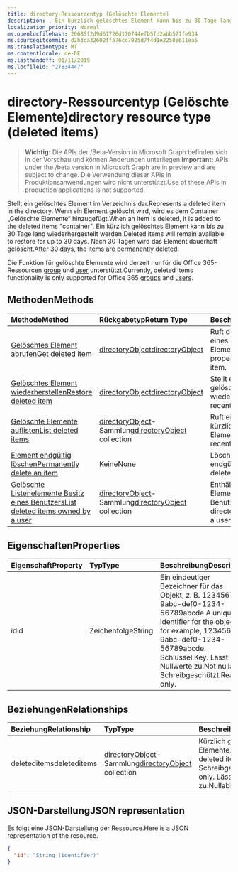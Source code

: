 ```yaml
---
title: directory-Ressourcentyp (Gelöschte Elemente)
description: . Ein kürzlich gelöschtes Element kann bis zu 30 Tage lang wiederhergestellt werden. Nach 30 Tagen wird das Element dauerhaft gelöscht.
localization_priority: Normal
ms.openlocfilehash: 20685f2d9d61726d170744efb5fd2abb571fe934
ms.sourcegitcommit: d2b3ca32602ffa76cc7925d7f4d1e2258e611ea5
ms.translationtype: MT
ms.contentlocale: de-DE
ms.lasthandoff: 01/11/2019
ms.locfileid: "27834447"
---
```

# <a name="directory-resource-type-deleted-items"></a><span data-ttu-id="d1576-105">directory-Ressourcentyp (Gelöschte Elemente)</span><span class="sxs-lookup"><span data-stu-id="d1576-105">directory resource type (deleted items)</span></span>

> <span data-ttu-id="d1576-106">**Wichtig:** Die APIs der /Beta-Version in Microsoft Graph befinden sich in der Vorschau und können Änderungen unterliegen.</span><span class="sxs-lookup"><span data-stu-id="d1576-106">**Important:** APIs under the /beta version in Microsoft Graph are in preview and are subject to change.</span></span> <span data-ttu-id="d1576-107">Die Verwendung dieser APIs in Produktionsanwendungen wird nicht unterstützt.</span><span class="sxs-lookup"><span data-stu-id="d1576-107">Use of these APIs in production applications is not supported.</span></span>

<span data-ttu-id="d1576-108">Stellt ein gelöschtes Element im Verzeichnis dar.</span><span class="sxs-lookup"><span data-stu-id="d1576-108">Represents a deleted item in the directory.</span></span> <span data-ttu-id="d1576-109">Wenn ein Element gelöscht wird, wird es dem Container „Gelöschte Elemente“ hinzugefügt.</span><span class="sxs-lookup"><span data-stu-id="d1576-109">When an item is deleted, it is added to the deleted items "container".</span></span> <span data-ttu-id="d1576-110">Ein kürzlich gelöschtes Element kann bis zu 30 Tage lang wiederhergestellt werden.</span><span class="sxs-lookup"><span data-stu-id="d1576-110">Deleted items will remain available to restore for up to 30 days.</span></span> <span data-ttu-id="d1576-111">Nach 30 Tagen wird das Element dauerhaft gelöscht.</span><span class="sxs-lookup"><span data-stu-id="d1576-111">After 30 days, the items are permanently deleted.</span></span>

<span data-ttu-id="d1576-112">Die Funktion für gelöschte Elemente wird derzeit nur für die Office 365-Ressourcen [group](group.md) und [user](users.md) unterstützt.</span><span class="sxs-lookup"><span data-stu-id="d1576-112">Currently, deleted items functionality is only supported for Office 365 [groups](group.md) and [users](users.md).</span></span>

## <a name="methods"></a><span data-ttu-id="d1576-113">Methoden</span><span class="sxs-lookup"><span data-stu-id="d1576-113">Methods</span></span>

| <span data-ttu-id="d1576-114">Methode</span><span class="sxs-lookup"><span data-stu-id="d1576-114">Method</span></span>         | <span data-ttu-id="d1576-115">Rückgabetyp</span><span class="sxs-lookup"><span data-stu-id="d1576-115">Return Type</span></span> | <span data-ttu-id="d1576-116">Beschreibung</span><span class="sxs-lookup"><span data-stu-id="d1576-116">Description</span></span> |
|:---------------|:------------|:------------|
|[<span data-ttu-id="d1576-117">Gelöschtes Element abrufen</span><span class="sxs-lookup"><span data-stu-id="d1576-117">Get deleted item</span></span>](../api/directory-deleteditems-get.md) | [<span data-ttu-id="d1576-118">directoryObject</span><span class="sxs-lookup"><span data-stu-id="d1576-118">directoryObject</span></span>](directoryobject.md) | <span data-ttu-id="d1576-119">Ruft die Eigenschaften eines gelöschten Elements ab.</span><span class="sxs-lookup"><span data-stu-id="d1576-119">Gets the properties of a deleted item.</span></span> |
|[<span data-ttu-id="d1576-120">Gelöschtes Element wiederherstellen</span><span class="sxs-lookup"><span data-stu-id="d1576-120">Restore deleted item</span></span>](../api/directory-deleteditems-restore.md) |[<span data-ttu-id="d1576-121">directoryObject</span><span class="sxs-lookup"><span data-stu-id="d1576-121">directoryObject</span></span>](directoryobject.md)| <span data-ttu-id="d1576-122">Stellt ein kürzlich gelöschtes Element wieder her.</span><span class="sxs-lookup"><span data-stu-id="d1576-122">Restores a recently deleted item.</span></span> |
|[<span data-ttu-id="d1576-123">Gelöschte Elemente auflisten</span><span class="sxs-lookup"><span data-stu-id="d1576-123">List deleted items</span></span>](../api/directory-deleteditems-list.md) |<span data-ttu-id="d1576-124">[directoryObject](directoryobject.md)-Sammlung</span><span class="sxs-lookup"><span data-stu-id="d1576-124">[directoryObject](directoryobject.md) collection</span></span>| <span data-ttu-id="d1576-125">Ruft eine Liste der kürzlich gelöschten Elemente ab.</span><span class="sxs-lookup"><span data-stu-id="d1576-125">Gets a list of recently deleted items.</span></span> |
|[<span data-ttu-id="d1576-126">Element endgültig löschen</span><span class="sxs-lookup"><span data-stu-id="d1576-126">Permanently delete an item</span></span>](../api/directory-deleteditems-delete.md) | <span data-ttu-id="d1576-127">Keine</span><span class="sxs-lookup"><span data-stu-id="d1576-127">None</span></span> | <span data-ttu-id="d1576-128">Löscht ein Element endgültig.</span><span class="sxs-lookup"><span data-stu-id="d1576-128">Permanently deletes an item.</span></span> |
|[<span data-ttu-id="d1576-129">Gelöschte Listenelemente Besitz eines Benutzers</span><span class="sxs-lookup"><span data-stu-id="d1576-129">List deleted items owned by a user</span></span>](../api/directory-deleteditems-user-owned.md) | <span data-ttu-id="d1576-130">[directoryObject](directoryobject.md)-Sammlung</span><span class="sxs-lookup"><span data-stu-id="d1576-130">[directoryObject](directoryobject.md) collection</span></span> | <span data-ttu-id="d1576-131">Enthält Directory Elemente, die einem Benutzer gehören.</span><span class="sxs-lookup"><span data-stu-id="d1576-131">Lists directory items owned by a user.</span></span> |

## <a name="properties"></a><span data-ttu-id="d1576-132">Eigenschaften</span><span class="sxs-lookup"><span data-stu-id="d1576-132">Properties</span></span>
| <span data-ttu-id="d1576-133">Eigenschaft</span><span class="sxs-lookup"><span data-stu-id="d1576-133">Property</span></span>   | <span data-ttu-id="d1576-134">Typ</span><span class="sxs-lookup"><span data-stu-id="d1576-134">Type</span></span> |<span data-ttu-id="d1576-135">Beschreibung</span><span class="sxs-lookup"><span data-stu-id="d1576-135">Description</span></span>|
|:---------------|:--------|:----------|
|<span data-ttu-id="d1576-136">id</span><span class="sxs-lookup"><span data-stu-id="d1576-136">id</span></span>|<span data-ttu-id="d1576-137">Zeichenfolge</span><span class="sxs-lookup"><span data-stu-id="d1576-137">String</span></span>| <span data-ttu-id="d1576-138">Ein eindeutiger Bezeichner für das Objekt, z. B. 12345678-9abc-def0-1234-56789abcde.</span><span class="sxs-lookup"><span data-stu-id="d1576-138">A unique identifier for the object; for example, 12345678-9abc-def0-1234-56789abcde.</span></span> <span data-ttu-id="d1576-139">Schlüssel.</span><span class="sxs-lookup"><span data-stu-id="d1576-139">Key.</span></span> <span data-ttu-id="d1576-140">Lässt keine Nullwerte zu.</span><span class="sxs-lookup"><span data-stu-id="d1576-140">Not nullable.</span></span> <span data-ttu-id="d1576-141">Schreibgeschützt.</span><span class="sxs-lookup"><span data-stu-id="d1576-141">Read-only.</span></span>|

## <a name="relationships"></a><span data-ttu-id="d1576-142">Beziehungen</span><span class="sxs-lookup"><span data-stu-id="d1576-142">Relationships</span></span>
| <span data-ttu-id="d1576-143">Beziehung</span><span class="sxs-lookup"><span data-stu-id="d1576-143">Relationship</span></span> | <span data-ttu-id="d1576-144">Typ</span><span class="sxs-lookup"><span data-stu-id="d1576-144">Type</span></span>   |<span data-ttu-id="d1576-145">Beschreibung</span><span class="sxs-lookup"><span data-stu-id="d1576-145">Description</span></span>|
|:---------------|:--------|:----------|
|<span data-ttu-id="d1576-146">deleteditems</span><span class="sxs-lookup"><span data-stu-id="d1576-146">deleteditems</span></span>|<span data-ttu-id="d1576-147">[directoryObject](directoryobject.md)-Sammlung</span><span class="sxs-lookup"><span data-stu-id="d1576-147">[directoryObject](directoryobject.md) collection</span></span>| <span data-ttu-id="d1576-148">Kürzlich gelöschte Elemente.</span><span class="sxs-lookup"><span data-stu-id="d1576-148">Recently deleted items.</span></span> <span data-ttu-id="d1576-149">Schreibgeschützt.</span><span class="sxs-lookup"><span data-stu-id="d1576-149">Read-only.</span></span> <span data-ttu-id="d1576-150">Lässt Nullwerte zu.</span><span class="sxs-lookup"><span data-stu-id="d1576-150">Nullable.</span></span>|

## <a name="json-representation"></a><span data-ttu-id="d1576-151">JSON-Darstellung</span><span class="sxs-lookup"><span data-stu-id="d1576-151">JSON representation</span></span>
<span data-ttu-id="d1576-152">Es folgt eine JSON-Darstellung der Ressource.</span><span class="sxs-lookup"><span data-stu-id="d1576-152">Here is a JSON representation of the resource.</span></span>

<!-- {
  "blockType": "resource",
  "optionalProperties": [

  ],
  "@odata.type": "microsoft.graph.directory"
}-->

```json
{
  "id": "String (identifier)"
}
```

<!-- uuid: 8fcb5dbc-d5aa-4681-8e31-b001d5168d79
2015-10-25 14:57:30 UTC -->
<!-- {
  "type": "#page.annotation",
  "description": "directory resource",
  "keywords": "",
  "section": "documentation",
  "tocPath": ""
}-->
